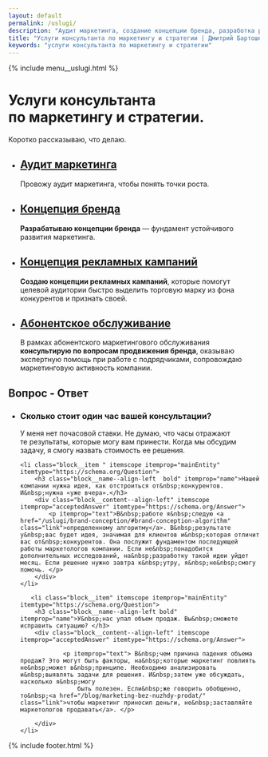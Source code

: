 ```yaml
---
layout: default
permalink: /uslugi/
description: "Аудит маркетинга, создание концепции бренда, разработка рекламных кампаний, маркетинговое сопровождение предприятий. С 2015 г."
title: "Услуги консультанта по маркетингу и стратегии | Дмитрий Бартошевич"
keywords: "услуги консультанта по маркетингу и стратегии"
---
```


<div class="body__container">
  
  {% include menu__uslugi.html %}

<main class="section__content">
       


 <div class="intro max-width-text h1"><h1 class="inline bold">Услуги консультанта по&nbsp;маркетингу и&nbsp;стратегии.</h1> Коротко рассказываю, что делаю. </div>

 <section class="full-bleed" itemscope itemtype="https://schema.org/Service">
    <ul class="list-reset  uslugi__list" itemprop="hasOfferCatalog" itemscope itemtype="https://schema.org/OfferCatalog">
                <li class="block__item" itemprop="itemListElement" itemscope itemtype="https://schema.org/OfferCatalog">                    
                        <h2  class="block__name--align-left h2 " itemprop="name"><a href="/uslugi/marketing-audit/" class="link">Аудит маркетинга</a></h2>
                         <p class="block__content">Провожу аудит маркетинга, чтобы понять точки роста.  </p>                   
                </li>
                <li class="block__item" itemprop="itemListElement" itemscope itemtype="https://schema.org/OfferCatalog"> 
                        <h2  class="block__name--align-left h2 " itemprop="name"><a href="/uslugi/brand-conception/"  class="link">Концепция бренда</a></h2>
                       <p class="block__content"><strong>Разрабатываю концепции бренда</strong>&nbsp;&mdash; фундамент устойчивого развития маркетинга.  </p> 
                </li>
                <li class="block__item" itemprop="itemListElement" itemscope itemtype="https://schema.org/OfferCatalog">
                        <h2  class="block__name--align-left h2" itemprop="name"><a href="/uslugi/promo-conception/"  class="link">Концепция рекламных кампаний</a></h2>
                        <p class="block__content"><strong>Создаю концепции рекламных кампаний</strong>, которые помогут целевой аудитории быстро выделить торговую марку из&nbsp;фона конкурентов и&nbsp;признать своей. </p>                   
                </li>
                <li class="block__item" itemprop="itemListElement" itemscope itemtype="https://schema.org/OfferCatalog">             
                    <h2 class="block__name--align-left h2" itemprop="name"><a href="/uslugi/subscription-service/" class="link">Абонентское обслуживание</a></h2>
                    <p class="block__content"> В&nbsp;рамках абонентского маркетингового обслуживания <strong>консультирую по&nbsp;вопросам продвижения бренда</strong>, оказываю экспертную помощь при работе с&nbsp;подрядчиками, сопровождаю маркетинговую активность компании. </p>                   
                </li>              
            </ul>
</section>



<section class="uslugi__faq full-bleed row-gap--default" itemscope itemtype="https://schema.org/FAQPage">
<div class="block__item">
<div class="block__sign"></div>
<div class="block__name"> <h2 class="h2 bold"> Вопрос - Ответ </h2></div>
</div>
<ul class="full-bleed row-gap--list">
<li class="block__item " itemscope itemprop="mainEntity" itemtype="https://schema.org/Question">
        <h3 class="bold block__name--align-left" itemprop="name">Сколько стоит один час вашей консультации?</h3>
        <div class="block__content--align-left" itemscope itemprop="acceptedAnswer" itemtype="https://schema.org/Answer">          
                <p  itemprop="text">
             У&nbsp;меня нет почасовой ставки. Не&nbsp;думаю, что часы отражают те&nbsp;результаты, которые могу вам принести. Когда мы&nbsp;обсудим задачу, я&nbsp;смогу назвать стоимость ее&nbsp;решения.
                </p>            
        </div>
  </li>


    <li class="block__item " itemscope itemprop="mainEntity" itemtype="https://schema.org/Question">
        <h3 class="block__name--align-left  bold" itemprop="name">Нашей компании нужна идея, как отстроиться от&nbsp;конкурентов. И&nbsp;нужна «уже вчера».</h3>
        <div class="block__content--align-left" itemscope itemprop="acceptedAnswer" itemtype="https://schema.org/Answer">
            <p itemprop="text">В&nbsp;работе я&nbsp;следую <a href="/uslugi/brand-conception/#brand-conception-algorithm" class="link">определенному алгоритму</a>. В&nbsp;результате у&nbsp;вас будет идея, значимая для клиентов и&nbsp;которая отличит вас от&nbsp;конкурентов. Она послужит фундаментом последующей работы маркетологов компании. Если не&nbsp;понадобится дополнительных исследований, на&nbsp;разработку такой идеи уйдет месяц. Если решение нужно завтра к&nbsp;утру, я&nbsp;не&nbsp;смогу помочь. </p>            
        </div>
    </li>

       <li class="block__item" itemscope itemprop="mainEntity" itemtype="https://schema.org/Question">
        <h3 class="block__name--align-left bold" itemprop="name">У&nbsp;нас упал объем продаж. Вы&nbsp;сможете исправить ситуацию? </h3>
        <div class="block__content--align-left" itemscope itemprop="acceptedAnswer" itemtype="https://schema.org/Answer">
           
                <p itemprop="text"> В&nbsp;чем причина падения объема продаж? Это могут быть факторы, на&nbsp;которые маркетинг повлиять не&nbsp;может в&nbsp;принципе. Необходимо анализировать и&nbsp;выявлять задачи для решения. И&nbsp;затем уже обсуждать, насколько я&nbsp;могу
                    быть полезен. Если&nbsp;же говорить обобщенно, то&nbsp;<a href="/blog/marketing-bez-nuzhdy-prodat/" class="link">чтобы маркетинг приносил деньги, не&nbsp;заставляйте маркетологов продавать</a>. </p>
           
        </div>
    </li>


</ul>





</section>











 

        
    
</main>

{% include footer.html %}
</div>




